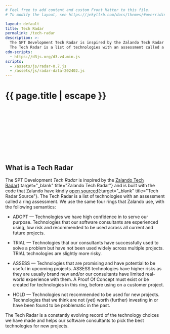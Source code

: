 ```yaml
---
# Feel free to add content and custom Front Matter to this file.
# To modify the layout, see https://jekyllrb.com/docs/themes/#overriding-theme-defaults

layout: default
title: Tech Radar
permalink: /tech-radar
description: >- 
  The SPT Development Tech Radar is inspired by the Zalando Tech Radar and is built with the code that Zalando have kindly open sourced.
  The Tech Radar is a list of technologies with an assessment called a ring assessment.
cdn-scripts:
  - https://d3js.org/d3.v4.min.js
scripts:
  - /assets/js/radar-0.7.js
  - /assets/js/radar-data-202402.js
---
```

<h1 class="d-none">{{ page.title | escape }}</h1>
<div class="svg-container">
  <svg id="radar" version="1.1" preserveAspectRatio="xMinYMin meet" class="svg-content"></svg>
</div>

<h2 class="fs-4">What is a Tech Radar</h2>

The SPT Development <em>Tech Radar</em> is inspired by the [Zalando Tech Radar](https://opensource.zalando.com/tech-radar/){:target="_blank" title="Zalando Tech Radar"} 
and is built with the code that Zalando have kindly [open sourced](https://github.com/zalando/tech-radar){:target="_blank" title="Tech Radar Source"}. The Tech
Radar is a list of technologies with an assessment called a <span class="fst-itallic">ring assessment</span>. We use the same four rings that Zalando use, with
the following semantics:

* ADOPT — Technologies we have high confidence in to serve our purpose. Technologies that our software consultants are experienced using, low risk and recommended to be used across all current and future projects.

* TRIAL — Technologies that our consultants have successfully used to solve a problem but have not been used widely across multiple projects. TRIAL technologies are slightly more risky.

* ASSESS — Technologies that are promising and have potential to be useful in upcoming projects. ASSESS technologies have higher risks as they are usually brand new and/or our consultants have limited real-world
experience with them. A Proof Of Concept must exist or be created for technologies in this ring, before using on a customer project.

* HOLD — Technologies not recommended to be used for new projects. Technologies that we think are not (yet) worth (further) investing in or have been found to be problematic in the past.

The Tech Radar is a constantly evolving record of the technology choices we have made and helps our software consultants to pick the best technologies for new 
projects.


